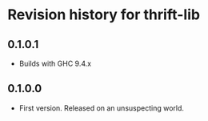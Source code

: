 # Revision history for thrift-lib

## 0.1.0.1

* Builds with GHC 9.4.x

## 0.1.0.0

* First version. Released on an unsuspecting world.
